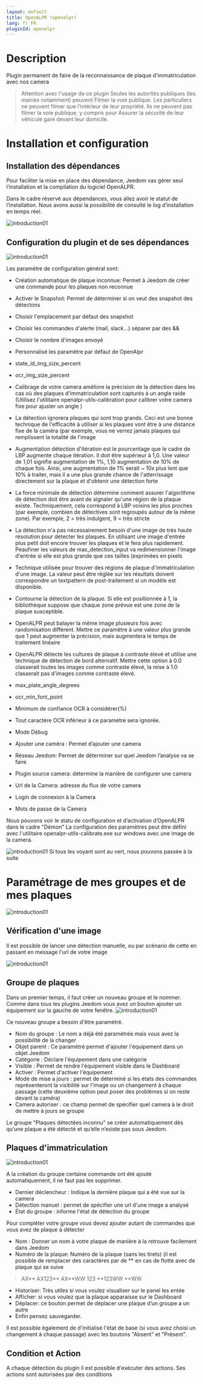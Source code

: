 ```yaml
---
layout: default
title: OpenALPR (openalpr)
lang: fr_FR
pluginId: openalpr
---
```


Description
===========
Plugin permanent de faire de la reconnaissance de plaque d’immatriculation avec nos camera

> Attention avec l'usage de ce plugin
Seules les autorités publiques (les mairies notamment) peuvent
Filmer la voie publique.
Les particuliers ne peuvent filmer que l’intérieur de leur propriété.
Ils ne peuvent pas filmer la voie publique, y compris pour
Assurer la sécurité de leur véhicule garé devant leur domicile.

Installation et configuration
=============================

Installation des dépendances
----------------------------

Pour faciliter la mise en place des dépendance, Jeedom vas gérer seul l’installation et la compilation du logiciel OpenALPR.

Dans le cadre réservé aux dépendances, vous allez avoir le statut de l’installation. Nous avons aussi la possibilité de consulté le log d’installation en temps réel.

![introduction01](../images/Installation_dependance.jpg)

Configuration du plugin et de ses dépendances
----------------------------------------------

![introduction01](../images/openalpr_screenshot_configuration.jpg)

Les paramètre de configuration général sont:

* Création automatique de plaque inconnue: Permet à Jeedom de créer une commande pour les plaques non reconnue
* Activer le Snapshot: Permet de déterminer si on veut des snapshot des détectons
* Choisir l'emplacement par défaut des snapshot
* Choisir les commandes d'alerte (mail, slack...) séparer par des &&
* Choisir le nombre d'images envoyé
* Personnalisé les paramètre par défaut de OpenAlpr

*  state_id_img_size_percent
*  ocr_img_size_percent
*  Calibrage de votre camera améliore la précision de la détection dans les cas où des plaques d'immatriculation sont capturés à un angle raide (Utilisez l'utilitaire openalpr-utils-calibration pour calibrer votre camera fixe pour ajuster un angle )
*  La détection ignorera plaques qui sont trop grands. Ceci est une bonne technique de l'efficacité à utiliser si les plaques vont être à une distance fixe de la caméra (par exemple, vous ne verrez jamais plaques qui remplissent la totalité de l'image
*  Augmentation détection d'itération est le pourcentage que le cadre de LBP augmente chaque itération. Il doit être supérieur à 1,0. Une valeur de 1,01 signifie augmentation de 1%, 1,10 augmentation de 10% de chaque fois. Ainsi, une augmentation de 1% serait ~ 10x plus lent que 10% à traiter, mais il a une plus grande chance de l'atterrissage directement sur la plaque et d'obtenir une détection forte
*  La force minimale de détection détermine comment assurer l'algorithme de détection doit être avant de signaler qu'une région de la plaque existe. Techniquement, cela correspond à LBP voisins les plus proches (par exemple, combien de détectives sont regroupés autour de la même zone). Par exemple, 2 = très indulgent, 9 = très stricte
*  La détection n'a pas nécessairement besoin d'une image de très haute résolution pour détecter les plaques. En utilisant une image d'entrée plus petit doit encore trouver les plaques et le fera plus rapidement. Peaufiner les valeurs de max_detection_input va redimensionner l'image d'entrée si elle est plus grande que ces tailles (exprimées en pixels
*  Technique utilisée pour trouver des régions de plaque d'immatriculation d'une image. La valeur peut être réglée sur les résultats doivent correspondre un textpattern de post-traitement si un modèle est disponible.
*  Contourne la détection de la plaque. Si elle est positionnée à 1, la bibliothèque suppose que chaque zone prévue est une zone de la plaque susceptible.
*  OpenALPR peut balayer la même image plusieurs fois avec randomisation différent. Mettre ce paramètre à une valeur plus grande que 1 peut augmenter la précision, mais augmentera le temps de traitement linéaire
*  OpenALPR détecte les cultures de plaque à contraste élevé et utilise une technique de détection de bord alternatif. Mettre cette option à 0.0 classerait toutes les images comme contraste élevé, la mise à 1.0 classerait pas d'images comme contraste élevé.
*  max_plate_angle_degrees
*  ocr_min_font_point
*  Minimum de confiance OCR à considérer(%)
*  Tout caractère OCR inférieur à ce paramètre sera ignorée.
*  Mode Débug
* Ajouter une caméra : Permet d’ajouter une camera
* Réseau Jeedom: Permet de déterminer sur quel Jeedom l’analyse va se faire
* Plugin source camera: détermine la manière de configurer une camera
* Url de la Camera: adresse du flux de votre camera
* Login de connexion à la Camera
* Mots de passe de la Camera

Nous pouvons voir le statu de configuration et d’activation d’OpenALPR dans le cadre "Démon"
La configuration des paramètres peut être défini avec l'utilitaire openalpr-utils-calibrate.exe sur windows avec une image de la camera.

![introduction01](../images/Status_Demon.jpg)
Si tous les voyant sont au vert, nous pouvons passée à la suite


Paramétrage de mes groupes et de mes plaques
=============================================

![introduction01](../images/MesGroupes.jpg)

Vérification d'une image
-----------------

Il est possible de lancer une détection manuelle, ou par scénario de cette en passant en message l'url de votre image

![introduction01](../images/TestManuel.jpg)

Groupe de plaques
------------------

Dans un premier temps, il faut créer un nouveau groupe et le nommer.
Comme dans tous les plugins Jeedom vous avez un bouton ajouter un équipement sur la gauche de votre fenêtre.
![introduction01](../images/Configuration_equipement.jpg)

Ce nouveau groupe a besoin d'être paramétré.

* Nom du groupe : Le nom a déjà été paramétrée mais vous avez la possibilité de la changer
* Objet parent : Ce paramétré permet d'ajouter l'équipement dans un objet Jeedom
* Catégorie : Déclare l'équipement dans une catégorie
* Visible : Permet de rendre l'équipement visible dans le Dashboard
* Activer : Permet d'activer l'équipement
* Mode de mise a jours : permet de déterminé si les états des commandes représenteront la visibilité sur l'image ou un changement à chaque passage (cette deuxième option peut poser des problèmes si on reste devant la caméra)
* Camera autoriser : ce champ permet de spécifier quel camera à le droit de mettre à jours se groupe

Le groupe "Plaques détectées inconnu" se créer automatiquement dès qu’une plaque a été détecté et qu’elle n’existe pas sous Jeedom.

Plaques d'immatriculation
--------------------------

![introduction01](../images/Configuration_commande.jpg)

A la création du groupe certaine commande ont été ajouté automatiquement, il ne faut pas les supprimer.
* Dernier déclencheur : Indique la dernière plaque qui a été vue sur la camera
* Détection manuel : permet de spécifier une url d'une image a analysé
* État du groupe : informe l'état de détection du groupe

Pour compléter votre groupe vous devez ajouter autant de commandes que vous avez de plaque à détecter

* Nom : Donner un nom à votre plaque de manière à la retrouve facilement dans Jeedom
* Numéro de la plaque: Numéro de la plaque (sans les tirets) (il est possible de remplacer des caractères par de ** en cas de flotte avec de plaque qui se suive

>AX**
AX123**
AX**WW
123
**123WW
**WW

* Historiser: Très utiles si vous voulez visualiser sur le panel les entée
* Afficher: si vous voulez que la plaque apparaisse sur le Dashboard
* Déplacer: ce bouton permet de déplacer une plaque d’un groupe a un autre
* Enfin pensez sauvegarder.

Il est possible également de d'initialisé l'état de base (si vous avez choisi un changement à chaque passage) avec les boutons "Absent" et "Présent".

Condition et Action
-------------------
A chaque détection du plugin il est possible d'exécuter des actions.
Ses actions sont autorisées par des conditions
